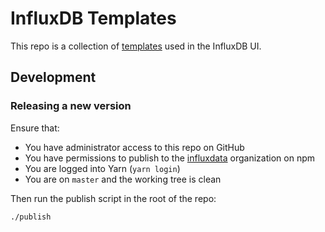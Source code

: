 # InfluxDB Templates

This repo is a collection of [templates](https://v2.docs.influxdata.com/v2.0/visualize-data/templates/) used in the InfluxDB UI.

## Development

### Releasing a new version

Ensure that:

- You have administrator access to this repo on GitHub
- You have permissions to publish to the [influxdata](https://www.npmjs.com/org/influxdata) organization on npm
- You are logged into Yarn (`yarn login`)
- You are on `master` and the working tree is clean

Then run the publish script in the root of the repo:

```
./publish
```
